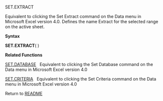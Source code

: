 SET.EXTRACT

Equivalent to clicking the Set Extract command on the Data menu in
Microsoft Excel version 4.0. Defines the name Extract for the selected
range on the active sheet.

**Syntax**

**SET.EXTRACT**( )

**Related Functions**

[SET.DATABASE](SET.DATABASE.md)&nbsp;&nbsp;&nbsp;Equivalent to clicking the Set Database
command on the Data menu in Microsoft Excel version 4.0

[SET.CRITERIA](SET.CRITERIA.md)&nbsp;&nbsp;&nbsp;Equivalent to clicking the Set Criteria
command on the Data menu in Microsoft Excel version 4.0



Return to [README](README.md)


